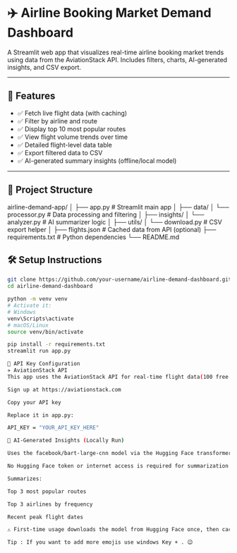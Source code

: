 # ✈️ Airline Booking Market Demand Dashboard

A Streamlit web app that visualizes real-time airline booking market trends using data from the AviationStack API. Includes filters, charts, AI-generated insights, and CSV export.

---

## 📌 Features

- ✅ Fetch live flight data (with caching)
- ✅ Filter by airline and route
- ✅ Display top 10 most popular routes
- ✅ View flight volume trends over time
- ✅ Detailed flight-level data table
- ✅ Export filtered data to CSV
- ✅ AI-generated summary insights (offline/local model)

---

## 📂 Project Structure

airline-demand-app/
│
├── app.py # Streamlit main app
│
├── data/
│ └── processor.py # Data processing and filtering
│
├── insights/
│ └── analyzer.py # AI summarizer logic
│
├── utils/
│ └── download.py # CSV export helper
│
├── flights.json # Cached data from API (optional)
├── requirements.txt # Python dependencies
└── README.md 

## 🛠️ Setup Instructions


```bash
git clone https://github.com/your-username/airline-demand-dashboard.git
cd airline-demand-dashboard

python -m venv venv
# Activate it:
# Windows
venv\Scripts\activate
# macOS/Linux
source venv/bin/activate

pip install -r requirements.txt
streamlit run app.py

🔐 API Key Configuration
✈️ AviationStack API
This app uses the AviationStack API for real-time flight data(100 free api calls per month).

Sign up at https://aviationstack.com

Copy your API key

Replace it in app.py:

API_KEY = "YOUR_API_KEY_HERE"

🧠 AI-Generated Insights (Locally Run)

Uses the facebook/bart-large-cnn model via the Hugging Face transformers library (runs locally)

No Hugging Face token or internet access is required for summarization

Summarizes:

Top 3 most popular routes

Top 3 airlines by frequency

Recent peak flight dates

⚠️ First-time usage downloads the model from Hugging Face once, then cache locally.

Tip : If you want to add more emojis use windows Key + . 😉 

